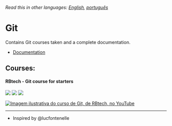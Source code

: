 *Read this in other languages: [English](readme.md), [português](readme.pt.md)*

# Git

Contains Git courses taken and a complete documentation.

* [Documentation](doc/readme.md)

## Courses:

#### RBtech - Git course for starters

[![](https://img.shields.io/static/v1.svg?label=completed&labelColor=gray&message=100%&color=active)](courses/rbtech/readme.md)
[![](https://img.shields.io/static/v1.svg?label=available&labelColor=gray&message=YouTube&color=dd3333)](https://www.youtube.com/playlist?list=PLInBAd9OZCzzHBJjLFZzRl6DgUmOeG3H0)
![](https://img.shields.io/static/v1.svg?label=idiom&labelColor=gray&message=Portuguese&color=blue)

[![Imagem ilustrativa do curso de Git, de RBtech, no YouTube](https://img.youtube.com/vi/-GhA2JPImgU/mqdefault.jpg)](courses/rbtech/readme.md)

---

* Inspired by @lucfontenelle
